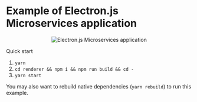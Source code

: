 # Example of Electron.js Microservices application

<p align="center">
  <img src="https://thumbs.gfycat.com/ColorfulExhaustedLiger-size_restricted.gif" alt="Electron.js Microservices application">
</p>

Quick start

1. `yarn`
2. `cd renderer && npm i && npm run build && cd -`
3. `yarn start`

You may also want to rebuild native dependencies (`yarn rebuild`) to run this example.
